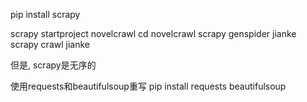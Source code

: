 pip install scrapy

scrapy startproject novelcrawl
cd novelcrawl
scrapy genspider jianke
scrapy crawl jianke

但是, scrapy是无序的


使用requests和beautifulsoup重写
pip install requests beautifulsoup